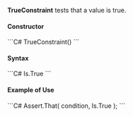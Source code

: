 **TrueConstraint** tests that a value is true.

<h4>Constructor</h4>
```C#
TrueConstraint()
```

<h4>Syntax</h4>
```C#
Is.True
```

<h4>Example of Use</h4>
```C#
Assert.That( condition, Is.True );
```

